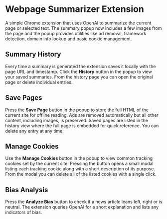 # Webpage Summarizer Extension

A simple Chrome extension that uses OpenAI to summarize the current page or selected text. The summary popup now includes a few images from the page and the popup provides utilities like ad removal, framework detection, domain info lookup and basic cookie management.

## Summary History

Every time a summary is generated the extension saves it locally with the page URL and timestamp. Click the **History** button in the popup to view your saved summaries. From the history page you can open the original page or delete individual entries.

## Save Pages

Press the **Save Page** button in the popup to store the full HTML of the current site for offline reading. Ads are removed automatically but all other content, including images, is preserved. Saved pages are listed in the history view where the full page is embedded for quick reference. You can delete any entry at any time.

## Manage Cookies

Use the **Manage Cookies** button in the popup to view common tracking cookies set by the current site. Pressing the button opens a small modal listing each tracking cookie along with a short description of its purpose. From the modal you can delete all of the listed cookies with a single click.

## Bias Analysis

Press the **Analyze Bias** button to check if a news article leans left, right or is neutral. The extension queries OpenAI for a short explanation and lists any indicators of bias.
